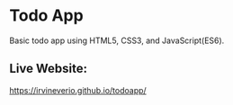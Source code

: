 # Todo App
Basic todo app using HTML5, CSS3, and JavaScript(ES6).

## Live Website:
https://irvineverio.github.io/todoapp/
